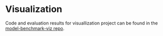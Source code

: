 # Visualization

Code and evaluation results for visuallization project can be found in the [model-benchmark-viz repo](https://github.com/paradite/model-benchmark-viz).
